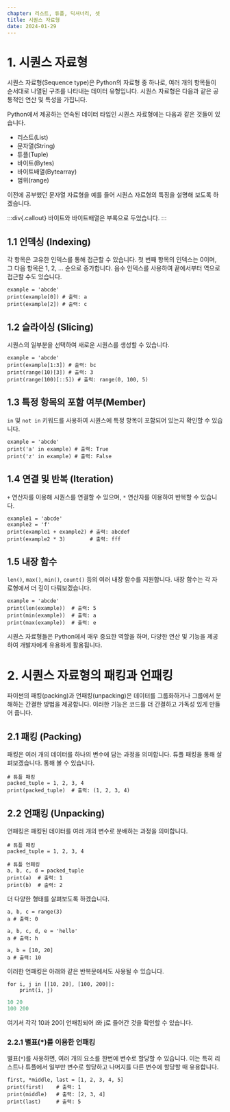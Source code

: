 ```yaml
---
chapter: 리스트, 튜플, 딕셔너리, 셋
title: 시퀀스 자료형
date: 2024-01-29
---
```


# 1. 시퀀스 자료형

시퀀스 자료형(Sequence type)은 Python의 자료형 중 하나로, 여러 개의 항목들이 순서대로 나열된 구조를 나타내는 데이터 유형입니다. 시퀀스 자료형은 다음과 같은 공통적인 연산 및 특성을 가집니다.

Python에서 제공하는 연속된 데이터 타입인 시퀀스 자료형에는 다음과 같은 것들이 있습니다.

- 리스트(List)
- 문자열(String)
- 튜플(Tuple)
- 바이트(Bytes)
- 바이트배열(Bytearray)
- 범위(range)

이전에 공부했던 문자열 자료형을 예를 들어 시퀀스 자료형의 특징을 설명해 보도록 하겠습니다.

:::div{.callout}
바이트와 바이트배열은 부록으로 두었습니다.
:::

## 1.1 인덱싱 (Indexing)

각 항목은 고유한 인덱스를 통해 접근할 수 있습니다. 첫 번째 항목의 인덱스는 0이며, 그 다음 항목은 1, 2, ... 순으로 증가합니다. 음수 인덱스를 사용하여 끝에서부터 역으로 접근할 수도 있습니다.

```python-exec
example = 'abcde'
print(example[0]) # 출력: a
print(example[2]) # 출력: c
```

## 1.2 슬라이싱 (Slicing)

시퀀스의 일부분을 선택하여 새로운 시퀀스를 생성할 수 있습니다.

```python-exec
example = 'abcde'
print(example[1:3]) # 출력: bc
print(range(10)[3]) # 출력: 3
print(range(100)[::5]) # 출력: range(0, 100, 5)
```

## 1.3 특정 항목의 포함 여부(Member)

`in` 및 `not in` 키워드를 사용하여 시퀀스에 특정 항목이 포함되어 있는지 확인할 수 있습니다.

```python-exec
example = 'abcde'
print('a' in example) # 출력: True
print('z' in example) # 출력: False
```

## 1.4 연결 및 반복 (Iteration)

`+` 연산자를 이용해 시퀀스를 연결할 수 있으며, `*` 연산자를 이용하여 반복할 수 있습니다.

```python-exec
example1 = 'abcde'
example2 = 'f'
print(example1 + example2) # 출력: abcdef
print(example2 * 3)        # 출력: fff
```

## 1.5 내장 함수

`len()`, `max()`, `min()`, `count()` 등의 여러 내장 함수를 지원합니다. 내장 함수는 각 자료형에서 더 깊이 다뤄보겠습니다.

```python-exec
example = 'abcde'
print(len(example))  # 출력: 5
print(min(example))  # 출력: a
print(max(example))  # 출력: e
```

시퀀스 자료형들은 Python에서 매우 중요한 역할을 하며, 다양한 연산 및 기능을 제공하여 개발자에게 유용하게 활용됩니다.

# 2. 시퀀스 자료형의 패킹과 언패킹

파이썬의 패킹(packing)과 언패킹(unpacking)은 데이터를 그룹화하거나 그룹에서 분해하는 간결한 방법을 제공합니다. 이러한 기능은 코드를 더 간결하고 가독성 있게 만들어 줍니다.

## 2.1 패킹 (Packing)

패킹은 여러 개의 데이터를 하나의 변수에 담는 과정을 의미합니다. 튜플 패킹을 통해 살펴보겠습니다. 통해 볼 수 있습니다.

```python-exec
# 튜플 패킹
packed_tuple = 1, 2, 3, 4
print(packed_tuple)  # 출력: (1, 2, 3, 4)
```

## 2.2 언패킹 (Unpacking)

언패킹은 패킹된 데이터를 여러 개의 변수로 분배하는 과정을 의미합니다.

```python-exec
# 튜플 패킹
packed_tuple = 1, 2, 3, 4

# 튜플 언패킹
a, b, c, d = packed_tuple
print(a)  # 출력: 1
print(b)  # 출력: 2
```

더 다양한 형태를 살펴보도록 하겠습니다.

```python-exec
a, b, c = range(3)
a # 출력: 0
```

```python-exec
a, b, c, d, e = 'hello'
a # 출력: h
```

```python-exec
a, b = [10, 20]
a # 출력: 10
```

이러한 언패킹은 아래와 같은 반복문에서도 사용될 수 있습니다.

```python-exec
for i, j in [[10, 20], [100, 200]]:
    print(i, j)
```

```python
10 20
100 200
```

여기서 각각 10과 20이 언패킹되어 i와 j로 들어간 것을 확인할 수 있습니다.

### 2.2.1 별표(\*)를 이용한 언패킹

별표(`*`)를 사용하면, 여러 개의 요소를 한번에 변수로 할당할 수 있습니다. 이는 특히 리스트나 튜플에서 일부만 변수로 할당하고 나머지를 다른 변수에 할당할 때 유용합니다.

```python-exec
first, *middle, last = [1, 2, 3, 4, 5]
print(first)    # 출력: 1
print(middle)   # 출력: [2, 3, 4]
print(last)     # 출력: 5
```
